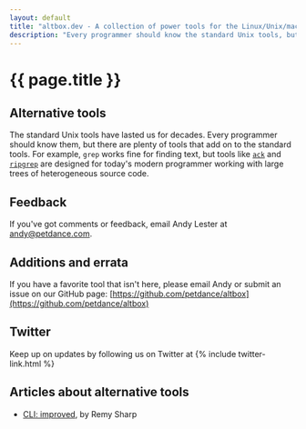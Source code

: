 ```yaml
---
layout: default
title: "altbox.dev - A collection of power tools for the Linux/Unix/macOS command line"
description: "Every programmer should know the standard Unix tools, but there are plenty of tools that go beyond them."
---
```


# {{ page.title }}

## Alternative tools

The standard Unix tools have lasted us for decades.  Every programmer
should know them, but there are plenty of tools that add on to the standard
tools.  For example, `grep` works fine for finding text, but tools like
[`ack`](/ack/) and [`ripgrep`](/ripgrep/) are designed for today's modern
programmer working with large trees of heterogeneous source code.

## Feedback

If you've got comments or feedback, email Andy Lester at andy@petdance.com.

## Additions and errata

If you have a favorite tool that isn't here, please email Andy or submit an
issue on our GitHub page:
[https://github.com/petdance/altbox](https://github.com/petdance/altbox)

## Twitter

Keep up on updates by following us on Twitter at {% include twitter-link.html %}

## Articles about alternative tools

* [CLI: improved](https://remysharp.com/2018/08/23/cli-improved), by Remy Sharp
